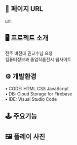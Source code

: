 ## 🔗 페이지 URL 
url:  
  
## 🖥 프로젝트 소개 
전주 비전대 권교수님 요청  
컴퓨터정보과 졸업작품전시 웹사이트  

## ⚙️ 개발환경  

• CODE: HTML CSS JavaScript   
• DB: Cloud Storage for Firebase  
• IDE: Visual Studio Code  

## 🕹 주요기능  


## 🖼 플레이 사진

 

